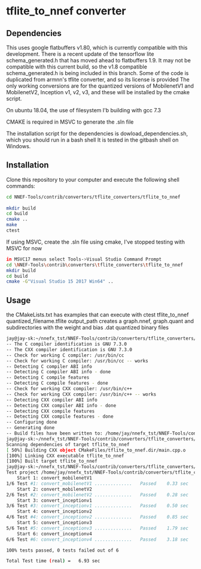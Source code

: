 # tflite_to_nnef converter

 
## Dependencies
This uses google flatbuffers v1.80, which is currently compatible with this development.
There is a recent update of the tensorflow lite schema_generated.h that has moved ahead to flatbuffers 1.9.
It may not be compatible with this current build, so the v1.8 compatible schema_generated.h is being included in this branch. 
Some of the code is duplicated from armnn's tflite converter, and so its license is provided
The only working conversions are for the quantized versions of MobilenetV1 and MobilenetV2, Inception v1, v2, v3, 
and these will be installed by the cmake script.

On ubuntu 18.04, the use of filesystem I'b building with gcc 7.3  
 
CMAKE is required in MSVC to generate the .sln file

The installation script for the dependencies is dowload_dependencies.sh, which you should run in a bash shell
It is tested in the gitbash shell on Windows.
## Installation
Clone this repository to your computer and execute the following shell commands:
```sh
cd NNEF-Tools/contrib/converters/tflite_converters/tflite_to_nnef
 
mkdir build
cd build
cmake ..
make
ctest
```
If using MSVC, create the .sln file using cmake,  I've stopped  testing with MSVC for now
```sh
in MSVC17 menus select Tools->Visual Studio Command Prompt
cd \NNEF-Tools\contrib\converters\tflite_converters\tflite_to_nnef
mkdir build
cd build
cmake -G"Visual Studio 15 2017 Win64" ..

```
 
## Usage
the CMakeLists.txt has examples that can execute with ctest
tflite_to_nnef quantized_filename.tflite output_path
creates a graph.nnef, graph.quant and subdirectories with the weight and bias .dat quantized binary files
```sh
jay@jay-sk:~/nnefx_tst/NNEF-Tools/contrib/converters/tflite_converters/tflite_to_nnef/build$ cmake ..
-- The C compiler identification is GNU 7.3.0
-- The CXX compiler identification is GNU 7.3.0
-- Check for working C compiler: /usr/bin/cc
-- Check for working C compiler: /usr/bin/cc -- works
-- Detecting C compiler ABI info
-- Detecting C compiler ABI info - done
-- Detecting C compile features
-- Detecting C compile features - done
-- Check for working CXX compiler: /usr/bin/c++
-- Check for working CXX compiler: /usr/bin/c++ -- works
-- Detecting CXX compiler ABI info
-- Detecting CXX compiler ABI info - done
-- Detecting CXX compile features
-- Detecting CXX compile features - done
-- Configuring done
-- Generating done
-- Build files have been written to: /home/jay/nnefx_tst/NNEF-Tools/contrib/converters/tflite_converters/tflite_to_nnef/build
jay@jay-sk:~/nnefx_tst/NNEF-Tools/contrib/converters/tflite_converters/tflite_to_nnef/build$ make
Scanning dependencies of target tflite_to_nnef
[ 50%] Building CXX object CMakeFiles/tflite_to_nnef.dir/main.cpp.o
[100%] Linking CXX executable tflite_to_nnef
[100%] Built target tflite_to_nnef
jay@jay-sk:~/nnefx_tst/NNEF-Tools/contrib/converters/tflite_converters/tflite_to_nnef/build$ ctest
Test project /home/jay/nnefx_tst/NNEF-Tools/contrib/converters/tflite_converters/tflite_to_nnef/build
    Start 1: convert_mobilenetV1
1/6 Test #1: convert_mobilenetV1 ..............   Passed    0.33 sec
    Start 2: convert_mobilenetV2
2/6 Test #2: convert_mobilenetV2 ..............   Passed    0.28 sec
    Start 3: convert_inceptionv1
3/6 Test #3: convert_inceptionv1 ..............   Passed    0.50 sec
    Start 4: convert_inceptionv2
4/6 Test #4: convert_inceptionv2 ..............   Passed    0.85 sec
    Start 5: convert_inceptionv3
5/6 Test #5: convert_inceptionv3 ..............   Passed    1.79 sec
    Start 6: convert_inceptionv4
6/6 Test #6: convert_inceptionv4 ..............   Passed    3.18 sec

100% tests passed, 0 tests failed out of 6

Total Test time (real) =   6.93 sec
```
 